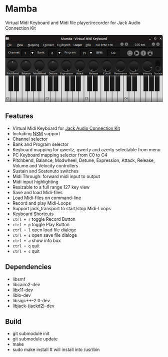 # Mamba
Virtual Midi Keyboard and Midi file player/recorder for Jack Audio Connection Kit

![Mamba](https://github.com/brummer10/Mamba/raw/master/Mamba.png)


## Features

- Virtual Midi Keyboard for [Jack Audio Connection Kit](https://jackaudio.org/)
- Including [NSM](https://linuxaudio.github.io/new-session-manager/) support
- Channel selector
- Bank and Program selector
- Keyboard mapping for qwertz, qwerty and azerty selectable from menu
- PC Keyboard mapping selector from C0 to C4
- Pitchbend, Balance, Modwheel, Detune, Expression, Attack, Release, Volume and Velocity controllers
- Sustain and Sostenuto switches
- Midi Through: forward midi input to output
- Midi input highlighting
- Resizable to a full range 127 key view
- Save and load Midi-files
- Load Midi-files on command-line
- Record and play Midi-Loops
- Support jack_transport to start/stop Midi-Loops
- Keyboard Shortcuts
- `ctrl + r` toggle Record Button
- `ctrl + p` toggle Play Button
- `ctrl + l` open load file dialoge
- `ctrl + s` open save file dialoge
- `ctrl + a` show info box
- `ctrl + q` quit
- `ctrl + c` quit

## Dependencies

- libsmf
- libcairo2-dev
- libx11-dev
- liblo-dev
- libsigc++-2.0-dev
- libjack-(jackd2)-dev

## Build

- git submodule init
- git submodule update
- make
- sudo make install # will install into /usr/bin
